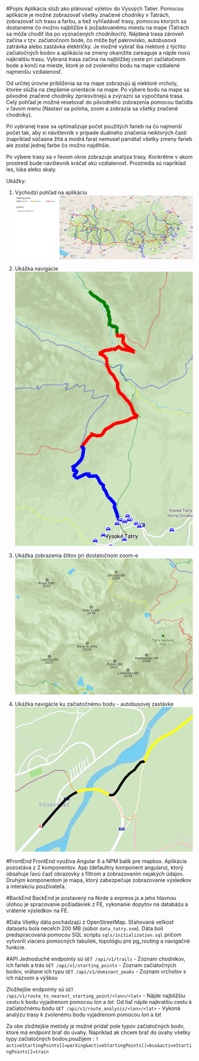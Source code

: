 #Popis
Aplikácia slúži ako plánovač výletov do Vysoých Tatier. Pomocou aplikácie je možné zobrazovať všetky značené chodníky v Tatrách, zobrazovať ich trasu a farbu, a tiež vyhľadávať trasy, pomocou ktorých sa dostaneme čo možno najbližšie k požadovanému miestu na mape (Tatrách sa môže chodiť iba po vyznačených chodníkoch). Nájdená trasa zároveň začína v tzv. začiatočnom bode, čo môže byť pakrovisko, autobusová zatrávka alebo zastávka električky. Je možné vybrať iba niektoré z týchto začiatočných bodov a aplikácia na zmeny okamžite zareaguje a nájde novú najkratšiu trasu. Vybraná trasa začína na najbližšej ceste pri začiatočnom bode a končí na mieste, ktoré je od zvoleného bodu na mape vzdialené najmenšiu vzdialenosť.

Od určitej úrovne priblíženia sa na mape zobrazujú aj niektoré vrcholy, ktorée slúžia na zlepšenie orientácie na mape. Po výbere bodu na mape sa pôvodné značené chodníky zpriesvitnejú a zvýrazní sa vypočítaná trasa. Celý pohľad je možné resetovať do pôvodného zobrazenia pomocou tlačidla v ľavom menu (Nastaví sa poloha, zoom a zobrazia sa všetky značené chodníky).

Pri vybranej trase sa optimalizuje počet použitých farieb na čo najmenší počet tak, aby si návštevník v prípade duálneho značenia neiktorých častí (napríklad súčasne žltá a modrá fara) nemusel pamätať všetky zmeny farieb ale zostal jednej farbe čo možno najdlhšie. 

Po výbere trasy sa v ľevom okne zobrazuje analýza trasy. Konkrétne v akom prostredí bude návštevník kráčať akú vzdialenosť. Prostredia sú napríklad les, lúka alebo skaly.

Ukážky:

1. Východzí pohľad na aplikáciu
![Screenshot](img_1.png)

2. Ukážka navigácie
![Screenshot](img_2.png)

3. Ukážka zobrazenia štítov pri dostatočnom zoom-e
![Screenshot](img_3.png)

4. Ukážka navigácie ku začiatočnému bodu - autobusovej zastávke
![Screenshot](img_4.png)

#FrontEnd
FrontEnd využíva Angular 6 a NPM balík pre mapbox. Aplikácia pozostáva z 2 komponentov. App (defaultny komponent angularu), ktorý obsahuje ľavú časť obrazovky s filtrom a zobrazovaním nejakých údajov. Druhým komponentom je mapa, ktorý zabezpečuje zobrazovanie výsledkov a interakciu používateľa.

#BackEnd
BackEnd je postavený na Node a express.js a jeho hlavnou úlohou je spracovanie požiadaviek z FE, vykonanie dopytov na databázu a vrátenie výsledkov na FE.

#Dáta
Všetky dáta pochádzajú z OpenStreetMap. Sťahovaná veľkosť datasetu bola necelch 200 MB (súbor `data_tatry.osm`). Dáta boli predspracovaná pomocou SQL scriptu `sqls/initialization.sql` pričom vytvorili viacero pomocných tabuliek, topológiu pre pg_routing a navigačné funkcie.

#API
Jednoduché endpointy sú
`GET /api/v1/trails` - Zoznam chodníkov, ich farieb a trás
`GET /api/v1/starting_points` - Zoznam začiatočných bodov, vrátane ich typu
`GET /api/v1/dominant_peaks` - Zoznam vrcholov s ich názvom a výškou

Zložitejšie endpointy sú
`GET /api/v1/route_to_nearest_starting_point/<lon>/<lat>` - Nájde najbližšiu cestu k bodu vyjadrenom pomocou *lon* a *lat*. Od tiaľ nájde najkratšiu cestu k začiatočnému bodu
`GET /api/v1/route_analysis/<lon>/<lat>` - Vykoná analýzu trasy k zvolenému bodu vyjadrenom pomocou *lon* a *lat*

Za obe zložitejšie metódy je možné pridať pole typov začiatočných bodv, ktoré má endpoint brať do úvahy. Napríklad ak chcem brať do úvahy všetky typy začiatočných bodov,použijem :
`?activeStartingPoints[]=parking&activeStartingPoints[]=bus&activeStartingPoints[]=train`